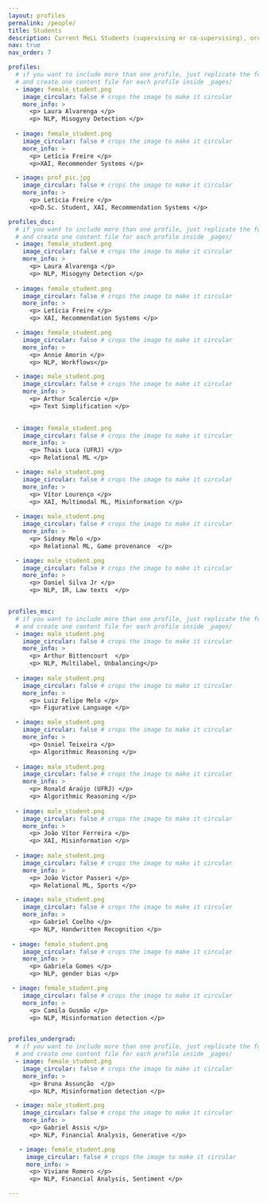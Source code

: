```yaml
---
layout: profiles
permalink: /people/
title: Students
description: Current MeLL Students (supervising or co-supervising), ordered by starting date.
nav: true
nav_order: 7

profiles:
  # if you want to include more than one profile, just replicate the following block
  # and create one content file for each profile inside _pages/
  - image: female_student.png
    image_circular: false # crops the image to make it circular
    more_info: >
      <p> Laura Alvarenga </p>
      <p> NLP, Misogyny Detection </p>
      
  - image: female_student.png
    image_circular: false # crops the image to make it circular
    more_info: >
      <p> Letícia Freire </p>
      <p>XAI, Recommender Systems </p>

  - image: prof_pic.jpg
    image_circular: false # crops the image to make it circular
    more_info: >
      <p> Letícia Freire </p>
      <p>D.Sc. Student, XAI, Recommendation Systems </p>

profiles_dsc:
  # if you want to include more than one profile, just replicate the following block
  # and create one content file for each profile inside _pages/
  - image: female_student.png
    image_circular: false # crops the image to make it circular
    more_info: >
      <p> Laura Alvarenga </p>
      <p> NLP, Misogyny Detection </p>
      
  - image: female_student.png
    image_circular: false # crops the image to make it circular
    more_info: >
      <p> Letícia Freire </p>
      <p> XAI, Recommendation Systems </p>

  - image: female_student.png
    image_circular: false # crops the image to make it circular
    more_info: >
      <p> Annie Amorin </p>
      <p> NLP, Workflows</p>

  - image: male_student.png
    image_circular: false # crops the image to make it circular
    more_info: >
      <p> Arthur Scalercio </p>
      <p> Text Simplification </p>

            
  - image: female_student.png
    image_circular: false # crops the image to make it circular
    more_info: >
      <p> Thais Luca (UFRJ) </p>
      <p> Relational ML </p>

  - image: male_student.png
    image_circular: false # crops the image to make it circular
    more_info: >
      <p> Vítor Lourenço </p>
      <p> XAI, Multimodal ML, Misinformation </p>
      
  - image: male_student.png
    image_circular: false # crops the image to make it circular
    more_info: >
      <p> Sidney Melo </p>
      <p> Relational ML, Game provenance  </p>

  - image: male_student.png
    image_circular: false # crops the image to make it circular
    more_info: >
      <p> Daniel Silva Jr </p>
      <p> NLP, IR, Law texts  </p>


profiles_msc:
  # if you want to include more than one profile, just replicate the following block
  # and create one content file for each profile inside _pages/
  - image: male_student.png
    image_circular: false # crops the image to make it circular
    more_info: >
      <p> Arthur Bittencourt  </p>
      <p> NLP, Multilabel, Unbalancing</p>
      
  - image: male_student.png
    image_circular: false # crops the image to make it circular
    more_info: >
      <p> Luiz Felipe Melo </p>
      <p> Figurative Language </p>

  - image: male_student.png
    image_circular: false # crops the image to make it circular
    more_info: >
      <p> Osniel Teixeira </p>
      <p> Algorithmic Reasoning </p>
      
  - image: male_student.png
    image_circular: false # crops the image to make it circular
    more_info: >
      <p> Ronald Araújo (UFRJ) </p>
      <p> Algorithmic Reasoning </p>
 
  - image: male_student.png
    image_circular: false # crops the image to make it circular
    more_info: >
      <p> João Vítor Ferreira </p>
      <p> XAI, Misinformation </p>
  
  - image: male_student.png
    image_circular: false # crops the image to make it circular
    more_info: >
      <p> João Victor Passeri </p>
      <p> Relational ML, Sports </p>

  - image: male_student.png
    image_circular: false # crops the image to make it circular
    more_info: >
      <p> Gabriel Coelho </p>
      <p> NLP, Handwritten Recognition </p>
      
 - image: female_student.png
    image_circular: false # crops the image to make it circular
    more_info: >
      <p> Gabriela Gomes </p>
      <p> NLP, gender bias </p>

 - image: female_student.png
    image_circular: false # crops the image to make it circular
    more_info: >
      <p> Camila Gusmão </p>
      <p> NLP, Misinformation detection </p>


profiles_undergrad:
  # if you want to include more than one profile, just replicate the following block
  # and create one content file for each profile inside _pages/
  - image: female_student.png
    image_circular: false # crops the image to make it circular
    more_info: >
      <p> Bruna Assunção  </p>
      <p> NLP, Misinformation detection </p>

  - image: male_student.png
    image_circular: false # crops the image to make it circular
    more_info: >
      <p> Gabriel Assis </p>
      <p> NLP, Financial Analysis, Generative </p>

   - image: female_student.png
     image_circular: false # crops the image to make it circular
     more_info: >
      <p> Viviane Romero </p>
      <p> NLP, Financial Analysis, Sentiment </p>

---
```

